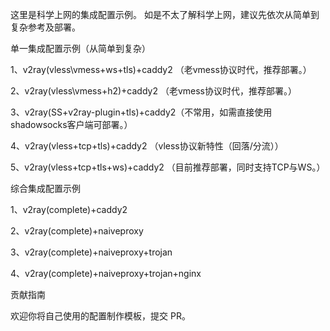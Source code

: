 这里是科学上网的集成配置示例。
如是不太了解科学上网，建议先依次从简单到复杂参考及部署。


单一集成配置示例（从简单到复杂）

1、v2ray(vless\vmess+ws+tls)+caddy2 （老vmess协议时代，推荐部署。）

2、v2ray(vless\vmess+h2)+caddy2 （老vmess协议时代，推荐部署。）

3、v2ray(SS+v2ray-plugin+tls)+caddy2（不常用，如需直接使用shadowsocks客户端可部署。）

4、v2ray(vless+tcp+tls)+caddy2 （vless协议新特性（回落/分流））

5、v2ray(vless+tcp+tls+ws)+caddy2 （目前推荐部署，同时支持TCP与WS。）


综合集成配置示例

1、v2ray(complete)+caddy2

2、v2ray(complete)+naiveproxy

3、v2ray(complete)+naiveproxy+trojan

4、v2ray(complete)+naiveproxy+trojan+nginx


贡献指南

欢迎你将自己使用的配置制作模板，提交 PR。
